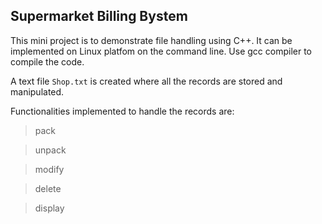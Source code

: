 ## Supermarket Billing Bystem
This mini project is to demonstrate file handling using C++. 
It can be implemented on Linux platfom on the command line.
Use gcc compiler to compile the code.

A text file `Shop.txt` is created where all the records are stored and manipulated.

Functionalities implemented to handle the records are:

> pack

> unpack

> modify

> delete

> display
